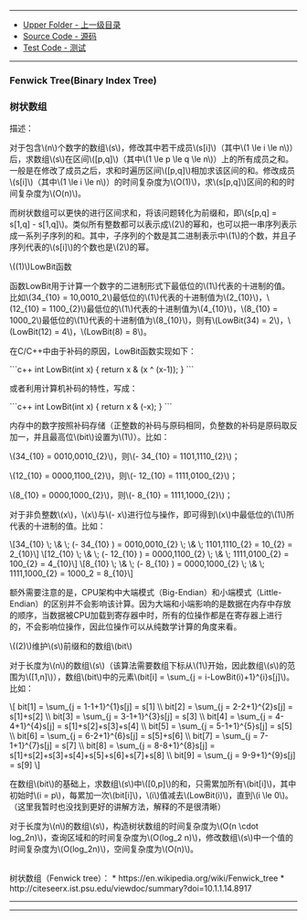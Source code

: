 --------
* [Upper Folder - 上一级目录](../)
* [Source Code - 源码](https://github.com/zhaochenyou/Way-to-Algorithm/blob/master/src/DataStructure/Fenwick.hpp)
* [Test Code - 测试](https://github.com/zhaochenyou/Way-to-Algorithm/blob/master/src/DataStructure/Fenwick.cpp)

--------

### Fenwick Tree(Binary Index Tree)
### 树状数组
<div>
描述：
<p id="i">对于包含\(n\)个数字的数组\(s\)，修改其中若干成员\(s[i]\)（其中\(1 \le i \le n\)）后，求数组\(s\)在区间\([p,q]\)（其中\(1 \le p \le q \le n\)）上的所有成员之和。一般是在修改了成员之后，求和时遍历区间\([p,q]\)相加求该区间的和。修改成员\(s[i]\)（其中\(1 \le i \le n\)）的时间复杂度为\(O(1)\)，求\(s[p,q]\)区间的和的时间复杂度为\(O(n)\)。 </p>
<p id="i">而树状数组可以更快的进行区间求和，将该问题转化为前缀和，即\(s[p,q] = s[1,q] - s[1,q]\)。类似所有整数都可以表示成\(2\)的幂和，也可以把一串序列表示成一系列子序列的和。其中，子序列的个数是其二进制表示中\(1\)的个数，并且子序列代表的\(s[i]\)的个数也是\(2\)的幂。 </p>
\((1)\)LowBit函数 </p>
<p id="i">函数LowBit用于计算一个数字的二进制形式下最低位的\(1\)代表的十进制的值。比如\(34_{10} = 10,0010_2\)最低位的\(1\)代表的十进制值为\(2_{10}\)，\(12_{10} = 1100_{2}\)最低位的\(1\)代表的十进制值为\(4_{10}\)，\(8_{10} = 1000_2\)最低位的\(1\)代表的十进制值为\(8_{10}\)，则有\(LowBit(34) = 2\)，\(LowBit(12) = 4\)，\(LowBit(8) = 8\)。 </p>
<p id="i">在C/C++中由于补码的原因，LowBit函数实现如下： </p>
</div>
```c++
int LowBit(int x) {
    return x & (x ^ (x-1));
}
```
<div>
<p id="i">或者利用计算机补码的特性，写成： </p>
</div>
```c++
int LowBit(int x) {
    return x & (-x);
}
```
<div>
<p id="i">内存中的数字按照补码存储（正整数的补码与原码相同，负整数的补码是原码取反加一，并且最高位\(bit\)设置为\(1\)）。比如： </p>
<p id="i">\(34_{10} = 0010,0010_{2}\)，则\(- 34_{10} = 1101,1110_{2}\)； </p>
<p id="i">\(12_{10} = 0000,1100_{2}\)，则\(- 12_{10} = 1111,0100_{2}\)； </p>
<p id="i">\(8_{10} = 0000,1000_{2}\)，则\(- 8_{10} = 1111,1000_{2}\)； </p>
<p id="i">对于非负整数\(x\)，\(x\)与\(- x\)进行位与操作，即可得到\(x\)中最低位的\(1\)所代表的十进制的值。比如： </p>
\[34_{10} \; \& \; (- 34_{10} ) = 0010,0010_{2} \; \& \; 1101,1110_{2} = 10_{2} = 2_{10}\]
\[12_{10} \; \& \; (- 12_{10} ) = 0000,1100_{2} \; \& \; 1111,0100_{2} = 100_{2} = 4_{10}\]
\[8_{10} \; \& \; (- 8_{10} ) = 0000,1000_{2} \; \& \; 1111,1000_{2} = 1000_2 = 8_{10}\]
<p id="i">额外需要注意的是，CPU架构中大端模式（Big-Endian）和小端模式（Little-Endian）的区别并不会影响该计算。因为大端和小端影响的是数据在内存中存放的顺序，当数据被CPU加载到寄存器中时，所有的位操作都是在寄存器上进行的，不会影响位操作，因此位操作可以从纯数学计算的角度来看。 </p>
\((2)\)维护\(s\)前缀和的数组\(bit\) </p>
<p id="i">对于长度为\(n\)的数组\(s\)（该算法需要数组下标从\(1\)开始，因此数组\(s\)的范围为\([1,n]\)），数组\(bit\)中的元素\(bit[i] = \sum_{j = i-LowBit(i)+1}^{i}s[j]\)。比如： </p>
\[
bit[1] = \sum_{j = 1-1+1}^{1}s[j] = s[1] \\
bit[2] = \sum_{j = 2-2+1}^{2}s[j] = s[1]+s[2] \\
bit[3] = \sum_{j = 3-1+1}^{3}s[j] = s[3] \\
bit[4] = \sum_{j = 4-4+1}^{4}s[j] = s[1]+s[2]+s[3]+s[4] \\
bit[5] = \sum_{j = 5-1+1}^{5}s[j] = s[5] \\
bit[6] = \sum_{j = 6-2+1}^{6}s[j] = s[5]+s[6] \\
bit[7] = \sum_{j = 7-1+1}^{7}s[j] = s[7] \\
bit[8] = \sum_{j = 8-8+1}^{8}s[j] = s[1]+s[2]+s[3]+s[4]+s[5]+s[6]+s[7]+s[8] \\
bit[9] = \sum_{j = 9-9+1}^{9}s[j] = s[9]
\]
<p id="i">在数组\(bit\)的基础上，求数组\(s\)中\([0,p]\)的和，只需累加所有\(bit[i]\)，其中初始时\(i = p\)，每累加一次\(bit[i]\)，\(i\)值减去\(LowBit(i)\)，直到\(i \le 0\)。（这里我暂时也没找到更好的讲解方法，解释的不是很清晰） </p>
<p id="i">对于长度为\(n\)的数组\(s\)，构造树状数组的时间复杂度为\(O(n \cdot log_2⁡n)\)，查询区域和的时间复杂度为\(O(log_2 n)\)，修改数组\(s\)中一个值的时间复杂度为\(O(log_2⁡n)\)，空间复杂度为\(O(n)\)。 </p>
</div>

<br>
树状数组（Fenwick tree）：
* https://en.wikipedia.org/wiki/Fenwick_tree
* http://citeseerx.ist.psu.edu/viewdoc/summary?doi=10.1.1.14.8917

--------
--------
